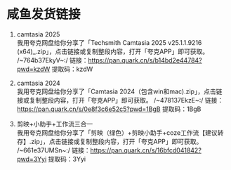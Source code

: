 # 咸鱼发货链接

1. camtasia 2025  
我用夸克网盘给你分享了「Techsmith Camtasia 2025 v25.1.1.9216 (x64)_.zip」，点击链接或复制整段内容，打开「夸克APP」即可获取。
/~764b37EkyV~:/
链接：https://pan.quark.cn/s/b14bd2e44784?pwd=kzdW
提取码：kzdW

2. camtasia 2024  
我用夸克网盘给你分享了「Camtasia 2024（包含win和mac).zip」，点击链接或复制整段内容，打开「夸克APP」即可获取。
/~478137EkzE~:/
链接：https://pan.quark.cn/s/0e8f3c6e52c5?pwd=1BgB
提取码：1BgB

3. 剪映+小助手+工作流三合一  
我用夸克网盘给你分享了「剪映（绿色）+剪映小助手+coze工作流【建议转存】.zip」，点击链接或复制整段内容，打开「夸克APP」即可获取。
/~661e37UMSn~:/
链接：https://pan.quark.cn/s/16bfcd041842?pwd=3Yyi
提取码：3Yyi